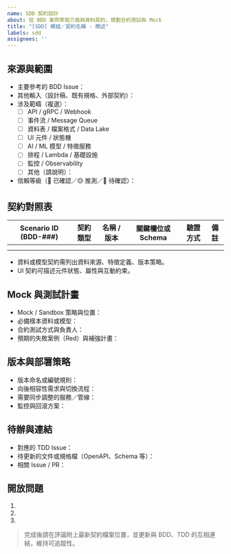 ```yaml
---
name: SDD 契約設計
about: 從 BDD 案例萃取介面與資料契約，規劃合約測試與 Mock
title: "[SDD] 模組／契約名稱 - 簡述"
labels: sdd
assignees: ''
---
```


## 來源與範圍
- 主要參考的 BDD Issue：
- 其他輸入（設計稿、既有規格、外部契約）：
- 涉及範疇（複選）：
  - [ ] API / gRPC / Webhook
  - [ ] 事件流 / Message Queue
  - [ ] 資料表 / 檔案格式 / Data Lake
  - [ ] UI 元件 / 狀態機
  - [ ] AI / ML 模型 / 特徵服務
  - [ ] 排程 / Lambda / 基礎設施
  - [ ] 監控 / Observability
  - [ ] 其他（請說明）：
- 信賴等級（🔵 已確認／🟡 推測／🔴 待確認）：

## 契約對照表
| Scenario ID (BDD-###) | 契約類型 | 名稱 / 版本 | 關鍵欄位或 Schema | 驗證方式 | 備註 |
| --- | --- | --- | --- | --- | --- |
|  |  |  |  |  |  |
|  |  |  |  |  |  |

- 資料或模型契約需列出資料來源、特徵定義、版本策略。
- UI 契約可描述元件狀態、屬性與互動約束。

## Mock 與測試計畫
- Mock / Sandbox 策略與位置：
- 必備樣本資料或模型：
- 合約測試方式與負責人：
- 預期的失敗案例（Red）與補強計畫：

## 版本與部署策略
- 版本命名或編號規則：
- 向後相容性需求與切換流程：
- 需要同步調整的服務／管線：
- 監控與回滾方案：

## 待辦與連結
- 對應的 TDD Issue：
- 待更新的文件或規格檔（OpenAPI、Schema 等）：
- 相關 Issue / PR：

## 開放問題
1. 
2. 
3. 

> 完成後請在評論附上最新契約檔案位置，並更新與 BDD、TDD 的互相連結，維持可追蹤性。
